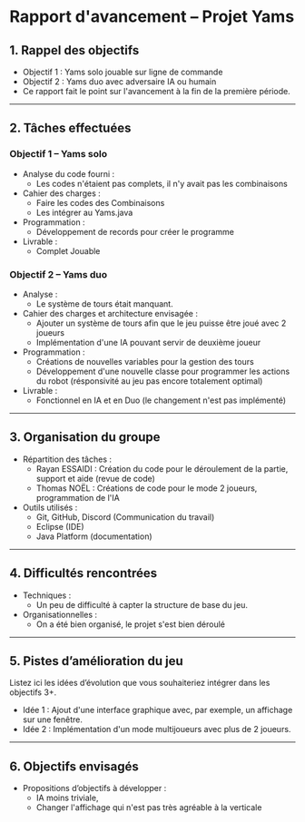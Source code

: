 # Rapport d'avancement – Projet Yams

## 1. Rappel des objectifs

- Objectif 1 : Yams solo jouable sur ligne de commande
- Objectif 2 : Yams duo avec adversaire IA ou humain
- Ce rapport fait le point sur l'avancement à la fin de la première période.

---

## 2. Tâches effectuées

### Objectif 1 – Yams solo
- Analyse du code fourni :
  - Les codes n'étaient pas complets, il n'y avait pas les combinaisons
- Cahier des charges :
  - Faire les codes des Combinaisons
  - Les intégrer au Yams.java
- Programmation :
  - Développement de records pour créer le programme
- Livrable :
  - Complet Jouable

### Objectif 2 – Yams duo
- Analyse :
  - Le système de tours était manquant.
- Cahier des charges et architecture envisagée :
  - Ajouter un système de tours afin que le jeu puisse être joué avec 2 joueurs
  - Implémentation d'une IA pouvant servir de deuxième joueur
- Programmation :
  - Créations de nouvelles variables pour la gestion des tours
  - Développement d'une nouvelle classe pour programmer les actions du robot (résponsivité au jeu pas encore totalement optimal)
- Livrable :
  - Fonctionnel en IA et en Duo (le changement n'est pas implémenté) 

---

## 3. Organisation du groupe

- Répartition des tâches :
  - Rayan ESSAIDI : Création du code pour le déroulement de la partie, support et aide (revue de code)
  - Thomas NOËL : Créations de code pour le mode 2 joueurs, programmation de l'IA
- Outils utilisés :
  - Git, GitHub, Discord (Communication du travail)
  - Eclipse (IDE)
  - Java Platform (documentation)

---

## 4. Difficultés rencontrées

- Techniques :  
  - Un peu de difficulté à capter la structure de base du jeu.
- Organisationnelles :  
  - On a été bien organisé, le projet s'est bien déroulé

---

## 5. Pistes d’amélioration du jeu

Listez ici les idées d’évolution que vous souhaiteriez intégrer dans les objectifs 3+.

- Idée 1 : Ajout d'une interface graphique avec, par exemple, un affichage sur une fenêtre.
- Idée 2 : Implémentation d'un mode multijoueurs avec plus de 2 joueurs.

---

## 6. Objectifs envisagés

- Propositions d’objectifs à développer :
  - IA moins triviale,
  - Changer l'affichage qui n'est pas très agréable à la verticale

